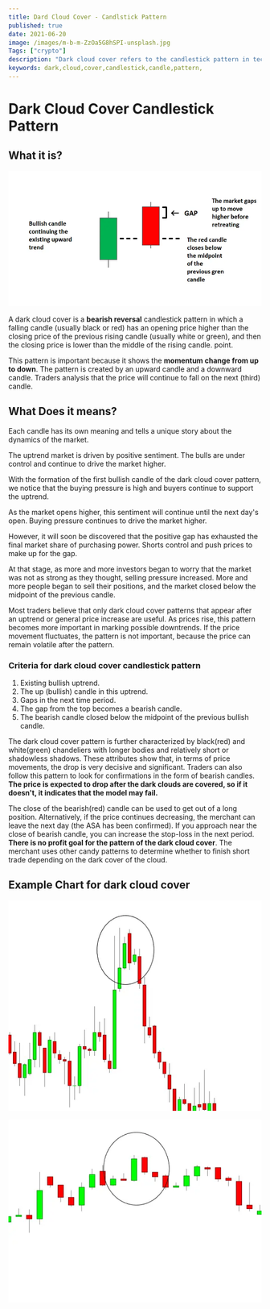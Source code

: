 ```yaml
---
title: Dard Cloud Cover - Candlstick Pattern
published: true
date: 2021-06-20
image: /images/m-b-m-ZzOa5G8hSPI-unsplash.jpg
Tags: ["crypto"]
description: "Dark cloud cover refers to the candlestick pattern in technical analysis, which is a bearish reversal signal. It is observed when the down candle opens above the closing price of the previous up candle and continues to close below the midpoint of the up candle on the candlestick chart."
keywords: dark,cloud,cover,candlestick,candle,pattern,
---
```


# Dark Cloud Cover Candlestick Pattern 

## What it is?

![Dark Cloud Cover](./dark-cloud-cover.webp)

A dark cloud cover is a **bearish reversal** candlestick pattern in which a falling candle (usually black or red) has an opening price higher than the closing price of the previous rising candle (usually white or green), and then the closing price is lower than the middle of the rising candle. point.

This pattern is important because it shows the **momentum change from up to down**. The pattern is created by an upward candle and a downward candle. Traders analysis that the price will continue to fall on the next (third) candle.

## What Does it means?

Each candle has its own meaning and tells a unique story about the dynamics of the market.

The uptrend market is driven by positive sentiment. The bulls are under control and continue to drive the market higher.

With the formation of the first bullish candle of the dark cloud cover pattern, we notice that the buying pressure is high and buyers continue to support the uptrend.

As the market opens higher, this sentiment will continue until the next day's open. Buying pressure continues to drive the market higher.

However, it will soon be discovered that the positive gap has exhausted the final market share of purchasing power. Shorts control and push prices to make up for the gap.

At that stage, as more and more investors began to worry that the market was not as strong as they thought, selling pressure increased. More and more people began to sell their positions, and the market closed below the midpoint of the previous candle.

Most traders believe that only dark cloud cover patterns that appear after an uptrend or general price increase are useful. As prices rise, this pattern becomes more important in marking possible downtrends. If the price movement fluctuates, the pattern is not important, because the price can remain volatile after the pattern.

### Criteria for dark cloud cover candlestick pattern

1. Existing bullish uptrend.
2. The up (bullish) candle in this uptrend.
3. Gaps in the next time period.
4. The gap from the top becomes a bearish candle.
5. The bearish candle closed below the midpoint of the previous bullish candle.

The dark cloud cover pattern is further characterized by black(red) and white(green) chandeliers with longer bodies and relatively short or shadowless shadows. These attributes show that, in terms of price movements, the drop is very decisive and significant. Traders can also follow this pattern to look for confirmations in the form of bearish candles. **The price is expected to drop after the dark clouds are covered, so if it doesn't, it indicates that the model may fail.**

The close of the bearish(red) candle can be used to get out of a long position. Alternatively, if the price continues decreasing, the merchant can leave the next day (the ASA has been confirmed). If you approach near the close of bearish candle, you can increase the stop-loss in the next period. **There is no profit goal for the pattern of the dark cloud cover**. The merchant uses other candy patterns to determine whether to finish short trade depending on the dark cover of the cloud.

## Example Chart for dark cloud cover

![Dark Cloud Cover Example 1](./dark-cloud-cover-exmaple-1.webp "Example-1 source Robust Traders")

![Dark Cloud Cover Example 2](./dark-cloud-cover-exmaple-2.webp "Example-2 source Robust Traders")
